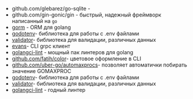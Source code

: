 
- github.com/glebarez/go-sqlite - 
- github.com/gin-gonic/gin - быстрый, надежный фреймворк написанный на `go`
- [gorm](https://github.com/go-gorm/gorm?tab=readme-ov-file) - ORM для golang
- [godotenv](https://github.com/joho/godotenv)- библиотека для работы с .env файлами
- [validator](https://github.com/go-playground/validator)- библиотека для валидации, различных данных
- [evans](https://github.com/ktr0731/evans)- CLI grpc клиент
- [golangci-lint](https://github.com/golangci/golangci-lint.git) - мощный пак линтеров для golang
- [github.com/fatih/color](https:///github.com/fatih/color)- цветовое оформление в CLI
- [github.com/uber-go/automaxprocs](https://github.com/uber-go/automaxprocs)- позволяет автоматички побирать значение GOMAXPROC
- [godotenv](https://github.com/joho/godotenv)- библиотека для работы с .env файлами
- [validator](https://github.com/go-playground/validator)- библиотека для валидации, различных данных
- [golangci-lint](https://github.com/golangci/golangci-lint) - годный линтер